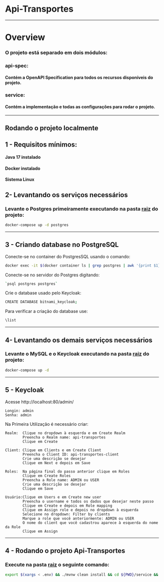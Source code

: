 # Api-Transportes

<hr>

# Overview

### O projeto está separado em dois módulos:

### api-spec:

#### Contém a OpenAPI Specification para todos os recursos disponíveis do projeto.

### service:

#### Contém a implementação e todas as configurações para rodar o projeto.

<hr>

## Rodando o projeto localmente

## 1 - Requisitos mínimos:

#### Java 17 instalado

#### Docker instalado

#### Sistema Linux

## 2- Levantando os serviços necessários

### Levante o Postgres primeiramente executando na pasta [raiz](./) do projeto:

```bash
docker-compose up -d postgres
```

<hr>

## 3 - Criando database no PostgreSQL

Conecte-se no container do PostgresSQL usando o comando:

```bash
docker exec -it $(docker container ls | grep postgres | awk '{print $1}') /bin/bash
```

Conecte-se no servidor do Postgres digitando:

```bash
`psql postgres postgres`
```

Crie o database usado pelo Keycloak:

```bash
CREATE DATABASE bitnami_keycloak;
```

Para verificar a criação do database use:

```bash
\list
```

<hr>

## 4- Levantando os demais serviços necessários

### Levante o MySQL e o Keycloak executando na pasta [raiz](./) do projeto:

```bash
docker-compose up -d
```

<hr>

## 5 - Keycloak

Acesse http://localhost:80/admin/

    Longin: admin
    Senha: admin

Na Primeira Utilização é necessário criar:

    Realm:  Clique no dropdown à esquerda e em Create Realm
            Preencha o Realm name: api-transportes
            Clique em Create

    Client: Clique em Clients e em Create Client
            Preencha o Client ID: api-transportes-client
            Crie uma descrição se desejar
            Clique em Next e depois em Save

    Roles:  Na página final do passo anterior clique em Roles
            Clique em Create Roles
            Preencha a Role name: ADMIN ou USER
            Crie uma descrição se desejar
            Clique em Save
    
    Usuário:Clique em Users e em Create new user
            Preencha o username e todos os dados que desejar neste passo
            Clique em Create e depois em Role mapping
            Clique em Assign role e depois no dropdown à esquerda
            Selecione no dropdown: Filter by clients
            Marque a role que você anteriormente: ADMIN ou USER
            O nome do client que você cadastrou aparece à esquerda do nome da Role
            Clique em Assign

<hr>

## 4 - Rodando o projeto Api-Transportes

### Execute na pasta [raiz](./) o seguinte comando:

```bash
export $(xargs < .env) && ./mvnw clean install && cd ${PWD}/service && ./mvnw spring-boot:run
```
